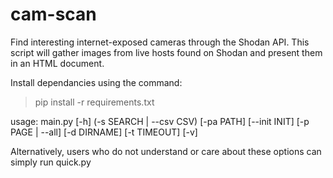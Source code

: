 # cam-scan
Find interesting internet-exposed cameras through the Shodan API. This script will gather images from live hosts found on Shodan and present them in an HTML document.

Install dependancies using the command:
> pip install -r requirements.txt

usage: main.py [-h] (-s SEARCH | --csv CSV) [-pa PATH] [--init INIT]
               [-p PAGE | --all] [-d DIRNAME] [-t TIMEOUT] [-v]

Alternatively, users who do not understand or care about these options can simply run quick.py
